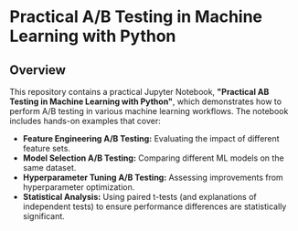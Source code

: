 


# Practical A/B Testing in Machine Learning with Python


## Overview

This repository contains a practical Jupyter Notebook, **"Practical AB Testing in Machine Learning with Python"**, which demonstrates how to perform A/B testing in various machine learning workflows. The notebook includes hands-on examples that cover:

- **Feature Engineering A/B Testing:** Evaluating the impact of different feature sets.
- **Model Selection A/B Testing:** Comparing different ML models on the same dataset.
- **Hyperparameter Tuning A/B Testing:** Assessing improvements from hyperparameter optimization.
- **Statistical Analysis:** Using paired t-tests (and explanations of independent tests) to ensure performance differences are statistically significant.


